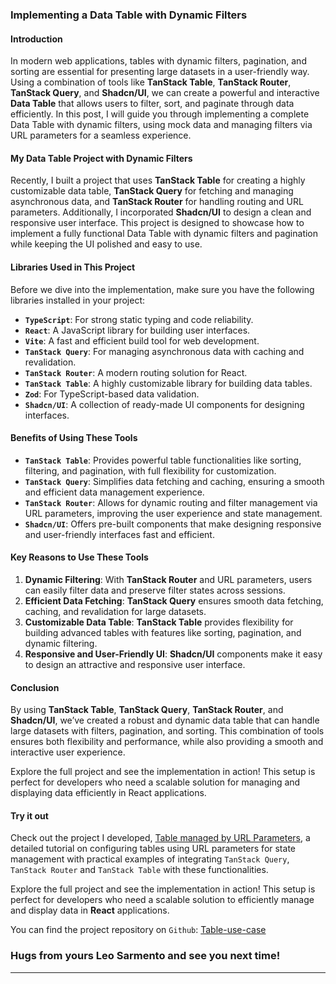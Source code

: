 ### Implementing a Data Table with Dynamic Filters

#### Introduction

In modern web applications, tables with dynamic filters, pagination, and sorting are essential for presenting large datasets in a user-friendly way. Using a combination of tools like **TanStack Table**, **TanStack Router**, **TanStack Query**, and **Shadcn/UI**, we can create a powerful and interactive **Data Table** that allows users to filter, sort, and paginate through data efficiently. In this post, I will guide you through implementing a complete Data Table with dynamic filters, using mock data and managing filters via URL parameters for a seamless experience.

#### My Data Table Project with Dynamic Filters

Recently, I built a project that uses **TanStack Table** for creating a highly customizable data table, **TanStack Query** for fetching and managing asynchronous data, and **TanStack Router** for handling routing and URL parameters. Additionally, I incorporated **Shadcn/UI** to design a clean and responsive user interface. This project is designed to showcase how to implement a fully functional Data Table with dynamic filters and pagination while keeping the UI polished and easy to use.

#### Libraries Used in This Project

Before we dive into the implementation, make sure you have the following libraries installed in your project:

- **`TypeScript`**: For strong static typing and code reliability.
- **`React`**: A JavaScript library for building user interfaces.
- **`Vite`**: A fast and efficient build tool for web development.
- **`TanStack Query`**: For managing asynchronous data with caching and revalidation.
- **`TanStack Router`**: A modern routing solution for React.
- **`TanStack Table`**: A highly customizable library for building data tables.
- **`Zod`**: For TypeScript-based data validation.
- **`Shadcn/UI`**: A collection of ready-made UI components for designing interfaces.

#### Benefits of Using These Tools

- **`TanStack Table`**: Provides powerful table functionalities like sorting, filtering, and pagination, with full flexibility for customization.
- **`TanStack Query`**: Simplifies data fetching and caching, ensuring a smooth and efficient data management experience.
- **`TanStack Router`**: Allows for dynamic routing and filter management via URL parameters, improving the user experience and state management.
- **`Shadcn/UI`**: Offers pre-built components that make designing responsive and user-friendly interfaces fast and efficient.

#### Key Reasons to Use These Tools

1. **Dynamic Filtering**: With **TanStack Router** and URL parameters, users can easily filter data and preserve filter states across sessions.
2. **Efficient Data Fetching**: **TanStack Query** ensures smooth data fetching, caching, and revalidation for large datasets.
3. **Customizable Data Table**: **TanStack Table** provides flexibility for building advanced tables with features like sorting, pagination, and dynamic filtering.
4. **Responsive and User-Friendly UI**: **Shadcn/UI** components make it easy to design an attractive and responsive user interface.

#### Conclusion

By using **TanStack Table**, **TanStack Query**, **TanStack Router**, and **Shadcn/UI**, we’ve created a robust and dynamic data table that can handle large datasets with filters, pagination, and sorting. This combination of tools ensures both flexibility and performance, while also providing a smooth and interactive user experience.

Explore the full project and see the implementation in action! This setup is perfect for developers who need a scalable solution for managing and displaying data efficiently in React applications.

#### Try it out

Check out the project I developed, [Table managed by URL Parameters](https://tables.leosarmento.com), a detailed tutorial on configuring tables using URL parameters for state management with practical examples of integrating `TanStack Query`, `TanStack Router` and `TanStack Table` with these functionalities.

Explore the full project and see the implementation in action! This setup is perfect for developers who need a scalable solution to efficiently manage and display data in **React** applications.

You can find the project repository on `Github`: [Table-use-case](https://github.com/LeonardoSarmento/table-use-case)

### Hugs from yours Leo Sarmento and see you next time!

---
